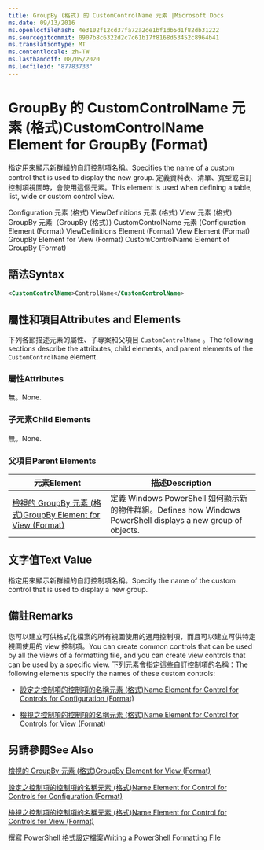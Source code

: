 ```yaml
---
title: GroupBy (格式) 的 CustomControlName 元素 |Microsoft Docs
ms.date: 09/13/2016
ms.openlocfilehash: 4e3102f12cd37fa72a2de1bf1db5d1f82db31222
ms.sourcegitcommit: 0907b8c6322d2c7c61b17f8168d53452c8964b41
ms.translationtype: MT
ms.contentlocale: zh-TW
ms.lasthandoff: 08/05/2020
ms.locfileid: "87783733"
---
```

# <a name="customcontrolname-element-for-groupby-format"></a><span data-ttu-id="a3de1-102">GroupBy 的 CustomControlName 元素 (格式)</span><span class="sxs-lookup"><span data-stu-id="a3de1-102">CustomControlName Element for GroupBy (Format)</span></span>

<span data-ttu-id="a3de1-103">指定用來顯示新群組的自訂控制項名稱。</span><span class="sxs-lookup"><span data-stu-id="a3de1-103">Specifies the name of a custom control that is used to display the new group.</span></span> <span data-ttu-id="a3de1-104">定義資料表、清單、寬型或自訂控制項視圖時，會使用這個元素。</span><span class="sxs-lookup"><span data-stu-id="a3de1-104">This element is used when defining a table, list, wide or custom control view.</span></span>

<span data-ttu-id="a3de1-105">Configuration 元素 (格式) ViewDefinitions 元素 (格式) View 元素 (格式) GroupBy 元素（GroupBy (格式）) CustomControlName 元素 (</span><span class="sxs-lookup"><span data-stu-id="a3de1-105">Configuration Element (Format) ViewDefinitions Element (Format) View Element (Format) GroupBy Element for View (Format) CustomControlName Element of GroupBy (Format)</span></span>

## <a name="syntax"></a><span data-ttu-id="a3de1-106">語法</span><span class="sxs-lookup"><span data-stu-id="a3de1-106">Syntax</span></span>

```xml
<CustomControlName>ControlName</CustomControlName>
```

## <a name="attributes-and-elements"></a><span data-ttu-id="a3de1-107">屬性和項目</span><span class="sxs-lookup"><span data-stu-id="a3de1-107">Attributes and Elements</span></span>

<span data-ttu-id="a3de1-108">下列各節描述元素的屬性、子專案和父項目 `CustomControlName` 。</span><span class="sxs-lookup"><span data-stu-id="a3de1-108">The following sections describe the attributes, child elements, and parent elements of the `CustomControlName` element.</span></span>

### <a name="attributes"></a><span data-ttu-id="a3de1-109">屬性</span><span class="sxs-lookup"><span data-stu-id="a3de1-109">Attributes</span></span>

<span data-ttu-id="a3de1-110">無。</span><span class="sxs-lookup"><span data-stu-id="a3de1-110">None.</span></span>

### <a name="child-elements"></a><span data-ttu-id="a3de1-111">子元素</span><span class="sxs-lookup"><span data-stu-id="a3de1-111">Child Elements</span></span>

<span data-ttu-id="a3de1-112">無。</span><span class="sxs-lookup"><span data-stu-id="a3de1-112">None.</span></span>

### <a name="parent-elements"></a><span data-ttu-id="a3de1-113">父項目</span><span class="sxs-lookup"><span data-stu-id="a3de1-113">Parent Elements</span></span>

|<span data-ttu-id="a3de1-114">元素</span><span class="sxs-lookup"><span data-stu-id="a3de1-114">Element</span></span>|<span data-ttu-id="a3de1-115">描述</span><span class="sxs-lookup"><span data-stu-id="a3de1-115">Description</span></span>|
|-------------|-----------------|
|[<span data-ttu-id="a3de1-116">檢視的 GroupBy 元素 (格式)</span><span class="sxs-lookup"><span data-stu-id="a3de1-116">GroupBy Element for View (Format)</span></span>](./groupby-element-for-view-format.md)|<span data-ttu-id="a3de1-117">定義 Windows PowerShell 如何顯示新的物件群組。</span><span class="sxs-lookup"><span data-stu-id="a3de1-117">Defines how Windows PowerShell displays a new group of objects.</span></span>|

## <a name="text-value"></a><span data-ttu-id="a3de1-118">文字值</span><span class="sxs-lookup"><span data-stu-id="a3de1-118">Text Value</span></span>

<span data-ttu-id="a3de1-119">指定用來顯示新群組的自訂控制項名稱。</span><span class="sxs-lookup"><span data-stu-id="a3de1-119">Specify the name of the custom control that is used to display a new group.</span></span>

## <a name="remarks"></a><span data-ttu-id="a3de1-120">備註</span><span class="sxs-lookup"><span data-stu-id="a3de1-120">Remarks</span></span>

<span data-ttu-id="a3de1-121">您可以建立可供格式化檔案的所有視圖使用的通用控制項，而且可以建立可供特定視圖使用的 view 控制項。</span><span class="sxs-lookup"><span data-stu-id="a3de1-121">You can create common controls that can be used by all the views of a formatting file, and you can create view controls that can be used by a specific view.</span></span> <span data-ttu-id="a3de1-122">下列元素會指定這些自訂控制項的名稱：</span><span class="sxs-lookup"><span data-stu-id="a3de1-122">The following elements specify the names of these custom controls:</span></span>

- [<span data-ttu-id="a3de1-123">設定之控制項的控制項的名稱元素 (格式)</span><span class="sxs-lookup"><span data-stu-id="a3de1-123">Name Element for Control for Controls for Configuration (Format)</span></span>](./name-element-for-control-for-controls-for-configuration-format.md)

- [<span data-ttu-id="a3de1-124">檢視之控制項的控制項的名稱元素 (格式)</span><span class="sxs-lookup"><span data-stu-id="a3de1-124">Name Element for Control for Controls for View (Format)</span></span>](./name-element-for-control-for-controls-for-view-format.md)

## <a name="see-also"></a><span data-ttu-id="a3de1-125">另請參閱</span><span class="sxs-lookup"><span data-stu-id="a3de1-125">See Also</span></span>

[<span data-ttu-id="a3de1-126">檢視的 GroupBy 元素 (格式)</span><span class="sxs-lookup"><span data-stu-id="a3de1-126">GroupBy Element for View (Format)</span></span>](./groupby-element-for-view-format.md)

[<span data-ttu-id="a3de1-127">設定之控制項的控制項的名稱元素 (格式)</span><span class="sxs-lookup"><span data-stu-id="a3de1-127">Name Element for Control for Controls for Configuration (Format)</span></span>](./name-element-for-control-for-controls-for-configuration-format.md)

[<span data-ttu-id="a3de1-128">檢視之控制項的控制項的名稱元素 (格式)</span><span class="sxs-lookup"><span data-stu-id="a3de1-128">Name Element for Control for Controls for View (Format)</span></span>](./name-element-for-control-for-controls-for-view-format.md)

[<span data-ttu-id="a3de1-129">撰寫 PowerShell 格式設定檔案</span><span class="sxs-lookup"><span data-stu-id="a3de1-129">Writing a PowerShell Formatting File</span></span>](./writing-a-powershell-formatting-file.md)

